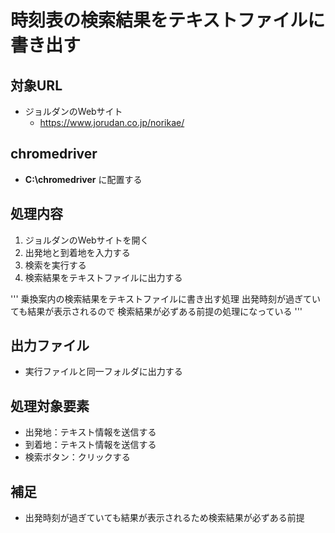 # 時刻表の検索結果をテキストファイルに書き出す

## 対象URL
* ジョルダンのWebサイト
  * https://www.jorudan.co.jp/norikae/

## chromedriver
* __C:\chromedriver__ に配置する

## 処理内容
1. ジョルダンのWebサイトを開く
2. 出発地と到着地を入力する
3. 検索を実行する
4. 検索結果をテキストファイルに出力する

'''
乗換案内の検索結果をテキストファイルに書き出す処理
出発時刻が過ぎていても結果が表示されるので
検索結果が必ずある前提の処理になっている
'''
## 出力ファイル
* 実行ファイルと同一フォルダに出力する

## 処理対象要素
* 出発地：テキスト情報を送信する
* 到着地：テキスト情報を送信する
* 検索ボタン：クリックする

## 補足
* 出発時刻が過ぎていても結果が表示されるため検索結果が必ずある前提
